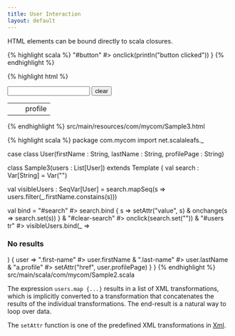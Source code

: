 ```yaml
---
title: User Interaction
layout: default
---
```


HTML elements can be bound directly to scala closures.

{% highlight scala %}
    "#button" #> onclick(println("button clicked"))
}
{% endhighlight %}



{% highlight html %}
<html>
  <input id="search" type="text"/>
  <input id="clear-search" type="button" value="clear"/>
  <table id="users">
    <tr>
      <td><span class="first-name"/></td>
      <td><span class="last-name"/></td>
      <td><a class="profile">profile</a></td>
    </tr>
  </table>
</html>
{% endhighlight %}
<label>src/main/resources/com/mycom/Sample3.html</label>

{% highlight scala %}
package com.mycom
import net.scalaleafs._

case class User(firstName : String, lastName : String, profilePage : String)

class Sample3(users : List[User]) extends Template {
  val search : Var[String] = 
    Var("")
    
  val visibleUsers : SeqVar[User] = 
    search.mapSeq(s => users.filter(_.firstName.constains(s)))

  val bind = 
    "#search" #> search.bind { s => 
      setAttr("value", s) &
      onchange(s => search.set(s))
    } &
    "#clear-search" #> onclick(search.set("")) &
    "#users tr" #> visibleUsers.bind(_ => <h3>No results</h3>) { user =>
      ".first-name" #> user.firstName &
      ".last-name" #> user.lastName &
      "a.profile" #> setAttr("href", user.profilePage)
    } 
}
{% endhighlight %}
<label>src/main/scala/com/mycom/Sample2.scala</label>

The expression `users.map {...}` results in a list of XML transformations, which is
implicitly converted to a transformation that concatenates the results of the individual transformations. The end-result is a natural way to loop over data.

The `setAttr` function is one of the predefined XML transformations in [Xml](http://scalaleafs.net/api/index.html#net.scalaleafs.Xml$).
